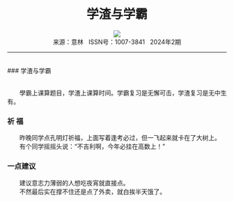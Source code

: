 # <center>学渣与学霸</center>

<div align=center><img src="https://raw.githubusercontent.com/leaguecn/magazines/main/img_authors/%d7%f7%d5%df%a3%ba.jpg"></div>

<center>来源：意林   ISSN号：1007-3841   2024年2期</center>

* * *

<br>### 学渣与学霸

  
<br>　　學霸上课算题目，学渣上课算时间。学霸复习是无懈可击，学渣复习是无中生有。

### 祈 福

  
　　昨晚同学点孔明灯祈福，上面写着逢考必过，但一飞起来就卡在了大树上。  
　　有个同学摇摇头说：“不吉利啊，今年必挂在高数上！”

### 一点建议

  
　　建议意志力薄弱的人想吃夜宵就直接点。  
　　不然最后实在撑不住还是点了外卖，就白挨半天饿了。
